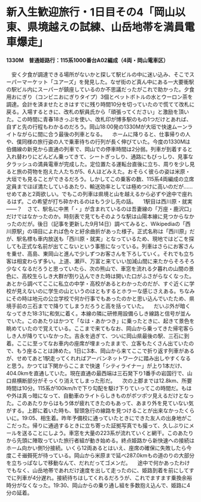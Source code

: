 # 新入生歓迎旅行・1日目その4「岡山以東、県境越えの試練、山岳地帯を満員電車爆走」

<div class="section">

#### 1330M　普通姫路行：115系1000番台A02編成（4両・岡山電車区）

　安く夕食が調達できる場所がないかと探して駅ビルの中に迷い込み、そこでスーパーマーケット「ユアーズ」を発見した。なぜ街のど真ん中にある一大要衝駅の駅ビル内にスーパーが鎮座しているのか不思議だったがこれで助かった。夕食用おにぎり（コンビニおにぎりタイプ）3個とペットボトルの水とウーロン茶を調達。会計を済ませたときはすでに残り時間10分を切っていたので慌てて改札に戻る。入場するときに、改札の駅員氏から「頑張ってください」と激励を頂いた。この時間に青春18きっぷを使い、改札印が博多駅のもの1つだけとあれば、自ずと先の行程もわかるのだろう。岡山18:00発の1330Mが大垣で快速ムーンライトながらに間に合う最後の列車となる。 　ホームに降りると、仕事帰りの人や、僕同様の旅行姿の人で乗車待ちの行列が長く伸びていた。今度の1330Mは伯備線の新見から直通の列車で、岡山での停車時間は2分弱。列車が到着すると入れ替わりにどんどん乗ってきて、シートぎっしり、通路にもびっしり、見事な夕ラッシュの満員電車が完成した。定位置たる運転台直後に立ち、周りを少し見ると旅の荷物を抱えた人たちが5、6人ほどみえた。おそらく彼らの姿は米原・大垣でも見ることができるだろう。しかしてこの乗客の数、115系4両編成の立席定員までほぼ満たしているあたり、輸送効率としては極めつけに高いのだが……せめてあと2両欲しい。でもこの列車は県境と山を越えるから必ずや途中で座れるはず。この希望が打ち砕かれるのはもう少し先の話。 　1駅目は西川原・就実――？　さて、駅名に中黒「・」が含まれているのは吾妻線の「万座・鹿沢口」だけではなかったのか。時刻表で見てもそのような駅は山陽本線に見つからなかったのだが。後日（記事を更新した9月14日）調べてみると、Wikipediaの「西川原駅」の項目によれば色々と紆余曲折があった様子。正式名称は「西川原」だが、駅名標も車内放送も「西川原・就実」となっているため、現地ではどこを探しても正式な名前が出てこないという事態になっている。列車はさらにお客さんを乗せ、高島、東岡山と進んで少しずつお客さんを下ろしていく。それでも立ち客は相変わらず多い。上道、瀬戸、万富と来ていい加減山間に来たからそろそろ少なくなるだろうと思っていたら、次の熊山で、車窓を流れる夕暮れの山間の景色に、高校生らしき大群が割り込んできた時は開いた口がふさがらなくなった。あとから調べてここに私立の中学・高校があるとわかったのだが、すぐ近くに学校が見えないのに学生の山というのはともするとホラーな感じさえある。ちなみにその時は地元の公立学校で何か行事でもあったのかと思い込んでいたため、県境手前の三石までで降りてしまうだろうと高を括っていた。 　だいぶ外が暗くなってきた18:31に和気に着く。本線の隣に研修用設備らしき線路と信号が並んでいた。このあたりはかつて「なは・あかつき」に乗ったときに、起きて景色を眺めていたので覚えている。ここまで来てもなお、岡山から乗ってきた帰宅客らしき人が降りていなかった。吉永を過ぎて、ついに岡山県最後の駅、三石に到着。ここに至ってなお車内の座席が埋まったままで、立客もたくさん出ていたので、もう座ることは諦めた。1日に3本、岡山から来てここで折り返す列車があるが、せめてあと1駅走ってくれればアーバンネットワークに踏み出しやすくなると思う。かつては下関からここまで快速「シティライナー」が上り1本だけ、404.0kmを直通していた。現在直通の最西端は三石発下り1番手の岩国行で、山口県横断部分がそっくり消えてしまった形だ。 　次の上郡までは12.8km、所要時間は10分。115系が100km/hで下り勾配を駆け下りていってこの時間だ。もはや外は真っ暗になって、自動車のライトらしきものがポツポツ見えるだけとなった。このあたりからはもう体が疲れてきたのもあって、あまり外を見ていない気がする。上郡に着いた時も、智頭急行の線路を見つけることが出来なかったくらいに。19:05、相生着。昨年予備校に通っていたときにできた友人の出身地がここだった。帰りに通過するときに立ち寄った証拠写真でも撮って、久しぶりにメールを送ることにしよう。車窓を大量の223系が流れていくと網干。このあたりから先頭に陣取っていた旅行者組が動き始める。終点姫路から新快速への接続はホーム向かい側1分接続。いくら12両あるとはいえ、座席の確保に失敗したら今度こそ~~滋賀~~死が待っている。岡山から米原まで延べ287.0kmもの道のりの大部分を立ちっぱなしで移動なんて、だれだってゴメンだ。 　途中で何かあったわけでもなく、山岳地帯であれだけ速度を出して走ったのに、姫路到着を前にしてすでに列車が4分遅れ。接続待ちはしてくれるだろうが、これでますます乗換余裕時分がなくなった。19:30、岡山からの乗り通し組を多数抱え込んで、姫路に4分の延着。</div>